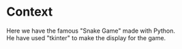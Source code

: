 <h1>Context</h1>

Here we have the famous "Snake Game" made with Python.<br>He have used "tkinter" to make the display for the game. 
